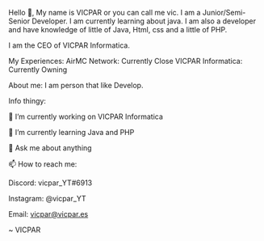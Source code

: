 Hello 👋, My name is VICPAR or you can call me vic. I am a Junior/Semi-Senior Developer. I am currently learning about java. I am also a developer and have knowledge of little of Java, Html, css and a little of PHP.

I am the CEO of VICPAR Informatica.

My Experiences:
AirMC Network: Currently Close
VICPAR Informatica: Currently Owning

About me: I am person that like Develop.

Info thingy:

🔭 I’m currently working on VICPAR Informatica

🌱 I’m currently learning Java and PHP

💬 Ask me about anything

📫 How to reach me:
  
  Discord: vicpar_YT#6913
  
  Instagram: @vicpar_YT
  
  Email: vicpar@vicpar.es

~ VICPAR
